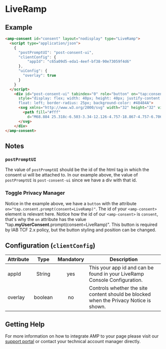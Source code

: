 <!---
Copyright 2020 The AMP HTML Authors. All Rights Reserved.

Licensed under the Apache License, Version 2.0 (the "License");
you may not use this file except in compliance with the License.
You may obtain a copy of the License at

      http://www.apache.org/licenses/LICENSE-2.0

Unless required by applicable law or agreed to in writing, software
distributed under the License is distributed on an "AS-IS" BASIS,
WITHOUT WARRANTIES OR CONDITIONS OF ANY KIND, either express or implied.
See the License for the specific language governing permissions and
limitations under the License.
-->

# LiveRamp

## Example

```html
<amp-consent id="consent" layout="nodisplay" type="LiveRamp">
  <script type="application/json">
    {
      "postPromptUI": "post-consent-ui",
      "clientConfig": {
          "appId": "c65a09d5-eda1-4eef-bf38-90e73059f4d6"
      },
      "uiConfig": {
        "overlay": true
      }
    }
  </script>
    <div id="post-consent-ui" tabindex="0" role="button" on="tap:consent.prompt(consent=LiveRamp)"
      style="display: flex; width: 40px; height: 40px; justify-content: center; align-items: center; cursor: pointer; margin: 0 0 10px 10px;
      float: left; border-radius: 25px; background-color: #48484A">
      <svg xmlns="http://www.w3.org/2000/svg" width="32" height="32" viewBox="0 0 100 100">
        <path fill="#fff"
          d="M68.884 25.318c-6.503-3.34-12.126-4.757-18.867-4.757-6.706 0-13.074 1.586-18.866 4.757-.813.439-1.83.135-2.303-.674-.44-.81-.136-1.856.677-2.295 6.3-3.407 13.21-5.162 20.492-5.162 7.215 0 13.515 1.586 20.425 5.129.847.438 1.152 1.45.711 2.26-.304.607-.88.945-1.49.945-.27 0-.542-.068-.779-.203zm-47.895 16.87c-.341 0-.683-.098-.99-.293-.786-.521-.956-1.53-.41-2.28 3.38-4.556 7.684-8.137 12.806-10.644 10.724-5.273 24.452-5.306 35.21-.032 5.122 2.506 9.425 6.055 12.806 10.58.546.715.376 1.757-.41 2.278-.785.52-1.844.358-2.39-.39-3.074-4.102-6.967-7.325-11.577-9.571-9.802-4.785-22.335-4.785-32.102.033-4.644 2.278-8.537 5.533-11.611 9.635-.273.456-.785.684-1.332.684zm22.028 38.541c-.449 0-.897-.162-1.208-.487-3.002-2.823-4.624-4.64-6.936-8.566-2.38-3.991-3.623-8.858-3.623-14.082 0-9.637 8.765-17.49 19.531-17.49 10.767 0 19.532 7.853 19.532 17.49 0 .908-.76 1.622-1.726 1.622s-1.725-.714-1.725-1.622c0-7.853-7.212-14.245-16.08-14.245-8.87 0-16.081 6.392-16.081 14.245 0 4.672 1.104 8.988 3.209 12.492 2.208 3.732 3.727 5.322 6.384 7.853.655.649.655 1.654 0 2.303-.38.325-.828.487-1.277.487zm23.652-5.208c-4.185 0-7.878-1-10.903-2.967-5.24-3.368-8.37-8.836-8.37-14.637 0-.934.774-1.667 1.758-1.667.985 0 1.759.733 1.759 1.667 0 4.701 2.532 9.135 6.823 11.87 2.497 1.6 5.416 2.366 8.933 2.366.844 0 2.25-.1 3.658-.333.95-.167 1.864.433 2.04 1.367.175.9-.458 1.767-1.442 1.934-2.005.366-3.764.4-4.256.4zm-6.157 7.291c-.137 0-.308-.032-.445-.065-5.44-1.45-8.999-3.393-12.728-6.917-4.79-4.579-7.425-10.672-7.425-17.194 0-5.336 4.722-9.684 10.538-9.684 5.817 0 10.539 4.348 10.539 9.684 0 3.524 3.182 6.39 7.117 6.39 3.934 0 7.116-2.866 7.116-6.39 0-12.418-11.12-22.497-24.806-22.497-9.717 0-18.613 5.204-22.616 13.274-1.335 2.668-2.019 5.797-2.019 9.223 0 2.57.24 6.62 2.293 11.89.342.857-.103 1.812-.993 2.109-.89.329-1.882-.132-2.19-.956-1.676-4.314-2.497-8.596-2.497-13.043 0-3.953.787-7.543 2.326-10.672 4.551-9.19 14.645-15.151 25.696-15.151 15.568 0 28.228 11.56 28.228 25.79 0 5.336-4.722 9.684-10.538 9.684-5.817 0-10.539-4.348-10.539-9.684 0-3.524-3.182-6.39-7.117-6.39-3.934 0-7.116 2.866-7.116 6.39 0 5.632 2.258 10.903 6.398 14.855 3.25 3.096 6.364 4.809 11.188 6.094.924.23 1.437 1.152 1.198 2.009-.171.757-.89 1.251-1.608 1.251z" />
      </svg>
    </div>
</amp-consent>
```

## Notes

### `postPromptUI`

The value of `postPromptUI` should be the id of the html tag in which the consent ui will be attached to. In our example above, the value of `postPromptUI` is `post-consent-ui` since we have a div with that id.

### Toggle Privacy Manager

Notice in the example above, we have a `button` with the attribute `on="tap.consent.prompt(consent=LiveRamp)"`. The id of your `<amp-consent>` element is relevant here. Notice how the id of our `<amp-consent>` is `consent`, that's why the `on` attribute has the value "tap.**myUserConsent**.prompt(consent=LiveRamp)". This button is required by IAB TCF 2.x policy, but the button styling and position can be changed.

## Configuration (`clientConfig`)

| Attribute |  Type   | Mandatory | Description                                                                           |
| --------- | :-----: | :-------: | ------------------------------------------------------------------------------------- |
| appId     | String  |    yes    | This your app id and can be found in your LiveRamp Console Configuration.             |
| overlay   | boolean |    no     | Controls whether the site content should be blocked when the Privacy Notice is shown. |

## Getting Help

For more information on how to integrate AMP to your page please visit our [support portal](http://launch.liveramp.com) or contact your technical account manager directly.

